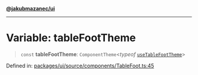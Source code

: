 [**@jakubmazanec/ui**](../README.md)

---

# Variable: tableFootTheme

> `const` **tableFootTheme**: `ComponentTheme`\<_typeof_
> [`useTableFootTheme`](../functions/useTableFootTheme.md)\>

Defined in:
[packages/ui/source/components/TableFoot.ts:45](https://github.com/jakubmazanec/tools/blob/adfe44f908094c1d1cdf19837842b33066bbd9d7/packages/ui/source/components/TableFoot.ts#L45)
